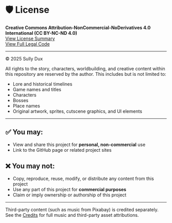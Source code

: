 # 🛡️ License

**Creative Commons Attribution-NonCommercial-NoDerivatives 4.0 International (CC BY-NC-ND 4.0)**  
[View License Summary](https://creativecommons.org/licenses/by-nc-nd/4.0/)  
[View Full Legal Code](https://creativecommons.org/licenses/by-nc-nd/4.0/legalcode)

---

© 2025 Sully Dux

All rights to the story, characters, worldbuilding, and creative content within this repository are reserved by the author. This includes but is not limited to:

- Lore and historical timelines  
- Game names and titles  
- Characters  
- Bosses  
- Place names  
- Original artwork, sprites, cutscene graphics, and UI elements  

---

## ✅ You may:
- View and share this project for **personal, non-commercial** use  
- Link to the GitHub page or related project sites  

## ❌ You may not:
- Copy, reproduce, reuse, modify, or distribute any content from this project  
- Use any part of this project for **commercial purposes**  
- Claim or imply ownership or authorship of this project  

---

Third-party content (such as music from Pixabay) is credited separately.  
See the [Credits](./CREDITS.md) for full music and third-party asset attributions.